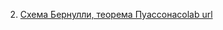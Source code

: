 2. [Схема Бернулли, теорема Пуассона](https://mathmechterver.github.io/terver2021/prac02/prac02.html)[colab url](https://colab.research.google.com/github/mathmechterver/terver2021/blob/master/prac02/prac02.ipynb)